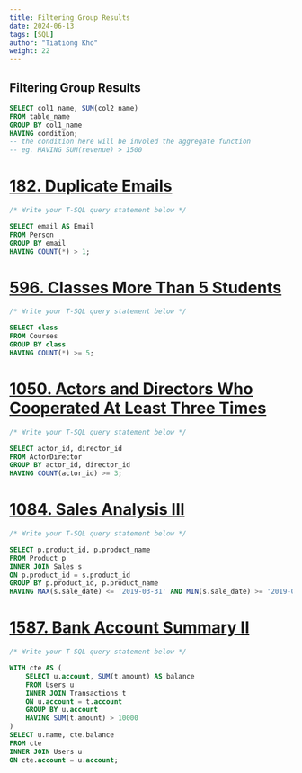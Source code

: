 ```yaml
---
title: Filtering Group Results
date: 2024-06-13
tags: [SQL]
author: "Tiationg Kho"
weight: 22
---
```


## Filtering Group Results

```sql
SELECT col1_name, SUM(col2_name)
FROM table_name
GROUP BY col1_name
HAVING condition;
-- the condition here will be involed the aggregate function
-- eg. HAVING SUM(revenue) > 1500
```

# [**182. Duplicate Emails**](https://leetcode.com/problems/duplicate-emails/)

```sql
/* Write your T-SQL query statement below */

SELECT email AS Email
FROM Person
GROUP BY email
HAVING COUNT(*) > 1;
```

# [**596. Classes More Than 5 Students**](https://leetcode.com/problems/classes-more-than-5-students/)

```sql
/* Write your T-SQL query statement below */

SELECT class
FROM Courses
GROUP BY class
HAVING COUNT(*) >= 5;
```

# [**1050. Actors and Directors Who Cooperated At Least Three Times**](https://leetcode.com/problems/actors-and-directors-who-cooperated-at-least-three-times/)

```sql
/* Write your T-SQL query statement below */

SELECT actor_id, director_id
FROM ActorDirector
GROUP BY actor_id, director_id
HAVING COUNT(actor_id) >= 3;
```

# [**1084. Sales Analysis III**](https://leetcode.com/problems/sales-analysis-iii/)

```sql
/* Write your T-SQL query statement below */

SELECT p.product_id, p.product_name
FROM Product p
INNER JOIN Sales s
ON p.product_id = s.product_id
GROUP BY p.product_id, p.product_name
HAVING MAX(s.sale_date) <= '2019-03-31' AND MIN(s.sale_date) >= '2019-01-01';
```

# [**1587. Bank Account Summary II**](https://leetcode.com/problems/bank-account-summary-ii/)

```sql
/* Write your T-SQL query statement below */

WITH cte AS (
    SELECT u.account, SUM(t.amount) AS balance
    FROM Users u
    INNER JOIN Transactions t
    ON u.account = t.account
    GROUP BY u.account
    HAVING SUM(t.amount) > 10000
)
SELECT u.name, cte.balance
FROM cte
INNER JOIN Users u
ON cte.account = u.account;
```